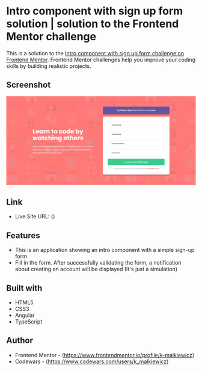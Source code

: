 # Intro component with sign up form solution | solution to the Frontend Mentor challenge

This is a solution to the [Intro component with sign up form challenge on Frontend Mentor](https://www.frontendmentor.io/challenges/intro-component-with-signup-form-5cf91bd49edda32581d28fd1). Frontend Mentor challenges help you improve your coding skills by building realistic projects.

## Screenshot

![](./src/assets/screenshot/screenshot.webp)

## Link

- Live Site URL: ()

## Features

- This is an application showing an intro component with a simple sign-up form
- Fill in the form. After successfully validating the form, a notification about creating an account will be displayed (It's just a simulation)

## Built with

- HTML5
- CSS3
- Angular
- TypeScript

## Author

- Frontend Mentor - (https://www.frontendmentor.io/profile/k-malkiewicz)
- Codewars - (https://www.codewars.com/users/k_malkiewicz)